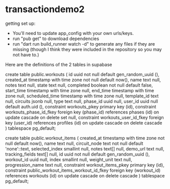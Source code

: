 # transactiondemo2

getting set up:

- You'll need to update app_config with your own urls/keys.
- run "pub get" to download dependencies
- run "dart run build_runner watch -d" to generate any files if they are missing (though I think they were included in the repository so you may not have to.)

Here are the definitions of the 2 tables in supabase

create table public.workouts ( id uuid not null default gen_random_uuid (), created_at timestamp with time zone not null default now(), name text null, notes text null, state text null, completed boolean not null default false, start_time timestamp with time zone null, end_time timestamp with time zone null, scheduled_time timestamp with time zone null, template_id text null, circuits jsonb null, type text null, phase_id uuid null, user_id uuid null default auth.uid (), constraint workouts_pkey primary key (id), constraint workouts_phase_id_fkey foreign key (phase_id) references phases (id) on update cascade on delete set null, constraint workouts_user_id_fkey foreign key (user_id) references profiles (id) on update cascade on delete cascade ) tablespace pg_default;

create table public.workout_items ( created_at timestamp with time zone not null default now(), name text null, circuit_node text not null default 'none'::text, selected_index smallint null, notes text[] null, demo_url text null, tracking_fields text[] null, id uuid not null default gen_random_uuid (), workout_id uuid null, index smallint null, weight_unit text null, progression_name text null, constraint workout_items_pkey primary key (id), constraint public_workout_items_workout_id_fkey foreign key (workout_id) references workouts (id) on update cascade on delete cascade ) tablespace pg_default;
